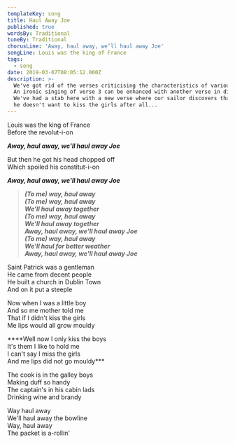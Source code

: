 ```yaml
---
templateKey: song
title: Haul Away Joe
published: true
wordsBy: Traditional
tuneBy: Traditional
chorusLine: 'Away, haul away, we’ll haul away Joe'
songLine: Louis was the king of France
tags:
  - song
date: 2019-03-07T08:05:12.000Z
description: >-
  We've got rid of the verses criticising the characteristics of various women!
  An ironic singing of verse 3 can be enhanced with another verse in dialogue.
  We've had a stab here with a new verse where our sailor discovers that maybe
  he doesn't want to kiss the girls after all...
---
```

Louis was the king of France\
Before the revolut-i-on

***Away, haul away, we'll haul away Joe***

But then he got his head chopped off\
Which spoiled his constitut-i-on

***Away, haul away, we'll haul away Joe***

> ***(To me) way, haul away***\
> ***(To me) way, haul away***\
> ***We'll haul away together***\
> ***(To me) way, haul away***\
> ***We'll haul away together***\
> ***Away, haul away, we'll haul away Joe***\
> ***(To me) way, haul away***\
> ***We'll haul for better weather***\
> ***Away, haul away, we'll haul away Joe***

Saint Patrick was a gentleman\
He came from decent people\
He built a church in Dublin Town\
And on it put a steeple

Now when I was a little boy\
And so me mother told me\
That if I didn't kiss the girls\
Me lips would all grow mouldy

\*\*\*\*Well now I only kiss the boys\
It's them I like to hold me\
I can't say I miss the girls\
And me lips did not go mouldy\*\**

The cook is in the galley boys\
Making duff so handy\
The captain's in his cabin lads\
Drinking wine and brandy

Way haul away\
We'll haul away the bowline\
Way, haul away\
The packet is a-rollin'
